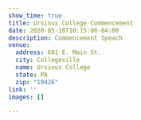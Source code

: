 ```yaml
---
show_time: true
title: Ursinus College Commencement
date: 2020-05-16T10:15:00-04:00
description: Commencement Speach
venue:
  address: 601 E. Main St.
  city: Collegeville
  name: Ursinus College
  state: PA
  zip: "19426"
link: ''
images: []

---
```

